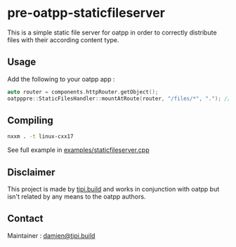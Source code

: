 # pre-oatpp-staticfileserver
This is a simple static file server for oatpp in order to correctly distribute files with their according content type.

## Usage
Add the following to your oatpp app : 
```cpp
auto router = components.httpRouter.getObject();
oatpppre::StaticFilesHandler::mountAtRoute(router, "/files/*", "."); // Add the static file handle
```

## Compiling
```sh
nxxm . -t linux-cxx17
```

See full example in [examples/staticfileserver.cpp](./examples/staticfileserver.cpp)

## Disclaimer
This project is made by [tipi.build](http://tipi.build) and works in conjunction with oatpp but isn't related by any means to the oatpp authors.

## Contact
Maintainer : damien@tipi.build